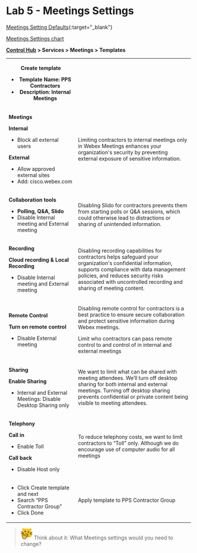 # Lab 5 - Meetings Settings
[Meetings Setting Defaults](template_assets/MeetingSettings.pdf){:target="_blank"}

<a href="https://webexcc-sa.github.io/LAB-1111//template_assets/MeetingsSettings_pdf2.pdf" target="_blank"> Meetings Settings chart</a>

**<a href="http://admin.webex.com/" target="_blank">Control Hub</a> > Services > Meetings > Templates**

<table><tbody><tr><th><p><strong>Create template</strong></p><ul><li>Template Name: PPS Contractors</li><li>Description: Internal Meetings</li></ul></th><th></th></tr><tr><td><p><strong>Meetings</strong></p><p><strong>Internal</strong></p><ul><li>Block all external users</li></ul><p><strong>External</strong></p><ul><li>Allow approved external sites</li><li>Add: cisco.webex.com</li></ul></td><td><p>Limiting contractors to internal meetings only in Webex Meetings enhances your organization's security by preventing external exposure of sensitive information.</p></td></tr><tr><td><p><strong>Collaboration tools</strong></p><ul><li><strong>Polling, Q&amp;A, Slido</strong></li><li>Disable Internal meeting and External meeting</li></ul></td><td><p>Disabling Slido for contractors prevents them from starting polls or Q&amp;A sessions, which could otherwise lead to distractions or sharing of unintended information.</p></td></tr><tr><td><p><strong>Recording</strong></p><p><strong>Cloud recording &amp; Local Recording</strong></p><ul><li>Disable Internal meeting and External meeting</li></ul></td><td><p>Disabling recording capabilities for contractors helps safeguard your organization's confidential information, supports compliance with data management policies, and reduces security risks associated with uncontrolled recording and sharing of meeting content.</p></td></tr><tr><td><p><strong>Remote Control</strong></p><p><strong>Turn on remote control</strong></p><ul><li>Disable External meeting</li></ul></td><td><p>Disabling remote control for contractors is a best practice to ensure secure collaboration and protect sensitive information during Webex meetings.</p><p>Limit who contractors can pass remote control to and control of in internal and external meetings</p></td></tr><tr><td><p><strong>Sharing</strong></p><p><strong>Enable Sharing</strong></p><ul><li>Internal and External Meetings: Disable Desktop Sharing only</li></ul></td><td><p>We want to limit what can be shared with meeting attendees. We’ll turn off desktop sharing for both internal and external meetings. Turning off desktop sharing prevents confidential or private content being visible to meeting attendees.</p></td></tr><tr><td><p><strong>Telephony</strong></p><p><strong>Call in</strong></p><ul><li>Enable Toll</li></ul><p><strong>Call back</strong></p><ul><li>Disable Host only</li></ul></td><td><p>To reduce telephony costs, we want to limit contractors to “Toll” only. Although we do encourage use of computer audio for all meetings</p></td></tr><tr><td><ul><li>Click Create template and next</li><li>Search “PPS Contractor Group”</li><li>Click Done</li></ul></td><td><p>Apply template to PPS Contractor Group</p></td></tr></tbody></table>

>![Think About It](template_assets/thinkingcat.png) Think about it: What Meetings settings would you need to change?
